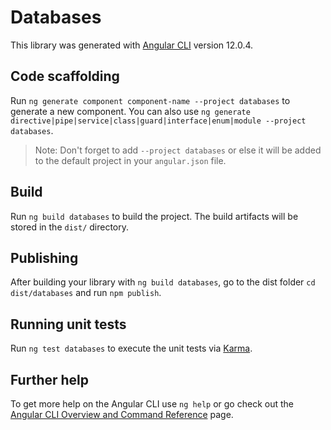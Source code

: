 # Databases

This library was generated with [Angular CLI](https://github.com/angular/angular-cli) version 12.0.4.

## Code scaffolding

Run `ng generate component component-name --project databases` to generate a new component. You can also use `ng generate directive|pipe|service|class|guard|interface|enum|module --project databases`.
> Note: Don't forget to add `--project databases` or else it will be added to the default project in your `angular.json` file. 

## Build

Run `ng build databases` to build the project. The build artifacts will be stored in the `dist/` directory.

## Publishing

After building your library with `ng build databases`, go to the dist folder `cd dist/databases` and run `npm publish`.

## Running unit tests

Run `ng test databases` to execute the unit tests via [Karma](https://karma-runner.github.io).

## Further help

To get more help on the Angular CLI use `ng help` or go check out the [Angular CLI Overview and Command Reference](https://angular.io/cli) page.
